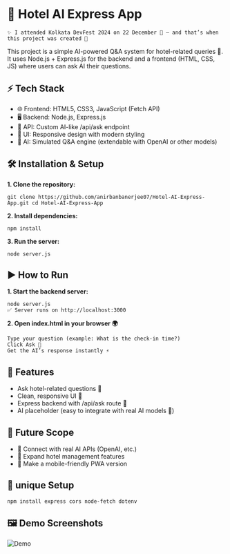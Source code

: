 # 🤖 Hotel AI Express App
    ✨ I attended Kolkata DevFest 2024 on 22 December 🎉 — and that’s when this project was created 🚀
    
This project is a simple AI-powered Q&A system for hotel-related queries 🏨.
It uses Node.js + Express.js for the backend and a frontend (HTML, CSS, JS) where users can ask AI their questions.

## ⚡ Tech Stack
- 🌐 Frontend: HTML5, CSS3, JavaScript (Fetch API)
- 🖥️ Backend: Node.js, Express.js
- 🔗 API: Custom AI-like /api/ask endpoint
- 🎨 UI: Responsive design with modern styling
- 🤖 AI: Simulated Q&A engine (extendable with OpenAI or other models)

## 🛠️ Installation & Setup

**1. Clone the repository:**
```
git clone https://github.com/anirbanbanerjee07/Hotel-AI-Express-App.git cd Hotel-AI-Express-App
```
**2. Install dependencies:**
```
npm install
```
**3. Run the server:**
```
node server.js
```

## ▶️ How to Run
**1. Start the backend server:**
```
node server.js
✅ Server runs on http://localhost:3000
```
**2. Open index.html in your browser 🌍**
```
Type your question (example: What is the check-in time?)
Click Ask 💬
Get the AI’s response instantly ⚡
```

## 🚀 Features
- Ask hotel-related questions 🏨
- Clean, responsive UI 🎨
- Express backend with /api/ask route 🔧
- AI placeholder (easy to integrate with real AI models 🤖)

## 🎯 Future Scope
- 🔌 Connect with real AI APIs (OpenAI, etc.)
- 🏢 Expand hotel management features
- 📱 Make a mobile-friendly PWA version

## 🔧 unique Setup
```
npm install express cors node-fetch dotenv
```

## 🖼️ Demo Screenshots
![Demo](https://github.com/user-attachments/assets/470c63df-b95d-40dd-9379-9229e1dbb776)





